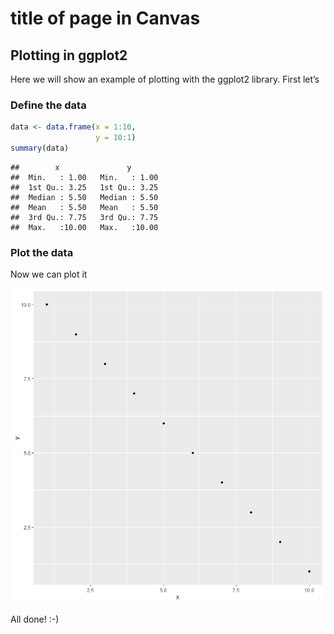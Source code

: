 title of page in Canvas
================

## Plotting in ggplot2

Here we will show an example of plotting with the ggplot2 library. First
let’s

### Define the data

``` r
data <- data.frame(x = 1:10,
                   y = 10:1)
summary(data)
```

    ##        x               y        
    ##  Min.   : 1.00   Min.   : 1.00  
    ##  1st Qu.: 3.25   1st Qu.: 3.25  
    ##  Median : 5.50   Median : 5.50  
    ##  Mean   : 5.50   Mean   : 5.50  
    ##  3rd Qu.: 7.75   3rd Qu.: 7.75  
    ##  Max.   :10.00   Max.   :10.00

### Plot the data

Now we can plot it

![](https://raw.githubusercontent.com/Joy-El/TestCurriculum/master/curriculum/ggplotImages_files/figure-gfm/ggplot-1.png)

All done! :-)
